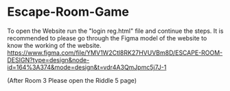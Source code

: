 # Escape-Room-Game
To open the Website run the "login reg.html" file and continue the steps.
It is recommended to please go through the Figma model of the website to know the working of the website.
https://www.figma.com/file/YMV1W2Ctl8RK27HVUVBm8D/ESCAPE-ROOM-DESIGN?type=design&node-id=164%3A374&mode=design&t=vdr4A3QmJpmc5j7J-1

(After Room 3 Please open the Riddle 5 page)

